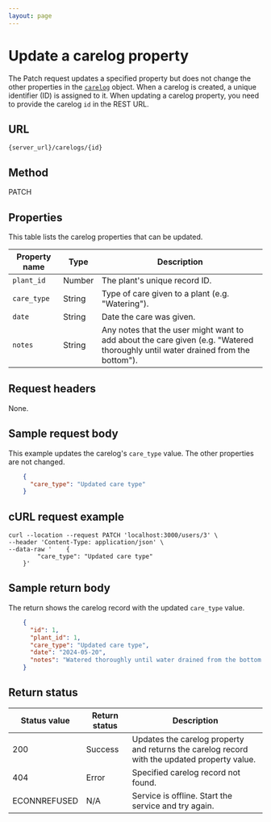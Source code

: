 ```yaml
---
layout: page
---
```


# Update a carelog property

The Patch request updates a specified property but does not change the other properties in the [`carelog`](carelog) object. When a carelog is created, a unique identifier (ID) is assigned to it. When updating a carelog property, you need to provide the carelog `id` in the REST URL.

## URL

```console
{server_url}/carelogs/{id}
```

## Method

PATCH


## Properties

This table lists the carelog properties that can be updated.

| Property name | Type | Description |
| ------------- | ----------- | ----------- |
| `plant_id` | Number | The plant's unique record ID. |
| `care_type` | String | Type of care given to a plant (e.g. "Watering"). |
| `date` | String | Date the care was given. |
| `notes` | String | Any notes that the user might want to add about the care given (e.g. "Watered thoroughly until water drained from the bottom"). |


## Request headers

None.

## Sample request body

This example updates the carelog's `care_type` value. The other properties are not changed.

```json
    {
      "care_type": "Updated care type"
    }
```

## cURL request example

```cURL
curl --location --request PATCH 'localhost:3000/users/3' \
--header 'Content-Type: application/json' \
--data-raw '    {
        "care_type": "Updated care type"
    }'
```

## Sample return body

The return shows the carelog record with the updated `care_type` value.

```json
    {
      "id": 1,
      "plant_id": 1,
      "care_type": "Updated care type",
      "date": "2024-05-20",
      "notes": "Watered thoroughly until water drained from the bottom."
    }
```


## Return status

| Status value | Return status | Description |
| ------------- | ----------- | ----------- |
| 200 | Success | Updates the carelog property and returns the carelog record with the updated property value. |
| 404 | Error | Specified carelog record not found. |
|  ECONNREFUSED | N/A | Service is offline. Start the service and try again. |

